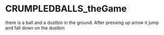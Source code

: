# CRUMPLEDBALLS_theGame
there is a ball and a dustbin in the ground. After pressing up arrow it jump and fall down on the dustbin
